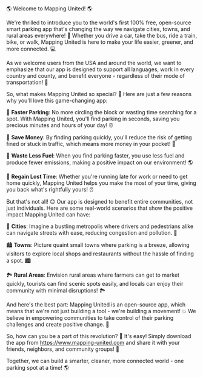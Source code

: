 🌎 Welcome to Mapping United! 🌎

We're thrilled to introduce you to the world's first 100% free, open-source smart parking app that's changing the way we navigate cities, towns, and rural areas everywhere! 🚀 Whether you drive a car, take the bus, ride a train, bike, or walk, Mapping United is here to make your life easier, greener, and more connected. 💻

As we welcome users from the USA and around the world, we want to emphasize that our app is designed to support all languages, work in every country and county, and benefit everyone - regardless of their mode of transportation! 🌈

So, what makes Mapping United so special? 🤔 Here are just a few reasons why you'll love this game-changing app:

🔹 **Faster Parking**: No more circling the block or wasting time searching for a spot. With Mapping United, you'll find parking in seconds, saving you precious minutes and hours of your day! ⏰

🔹 **Save Money**: By finding parking quickly, you'll reduce the risk of getting fined or stuck in traffic, which means more money in your pocket! 💸

🔹 **Waste Less Fuel**: When you find parking faster, you use less fuel and produce fewer emissions, making a positive impact on our environment! 🌎

🔹 **Regain Lost Time**: Whether you're running late for work or need to get home quickly, Mapping United helps you make the most of your time, giving you back what's rightfully yours! ⏰

But that's not all! 😊 Our app is designed to benefit entire communities, not just individuals. Here are some real-world scenarios that show the positive impact Mapping United can have:

🌆 **Cities**: Imagine a bustling metropolis where drivers and pedestrians alike can navigate streets with ease, reducing congestion and pollution. 🌆

🏙️ **Towns**: Picture quaint small towns where parking is a breeze, allowing visitors to explore local shops and restaurants without the hassle of finding a spot. 🏙️

🏞️ **Rural Areas**: Envision rural areas where farmers can get to market quickly, tourists can find scenic spots easily, and locals can enjoy their community with minimal disruptions! 🏞️

And here's the best part: Mapping United is an open-source app, which means that we're not just building a tool - we're building a movement! 💥 We believe in empowering communities to take control of their parking challenges and create positive change. 🌈

So, how can you be a part of this revolution? 🤔 It's easy! Simply download the app from https://www.mapping-united.com and share it with your friends, neighbors, and community groups! 💬

Together, we can build a smarter, cleaner, more connected world - one parking spot at a time! 🌎